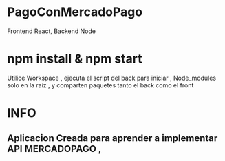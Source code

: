 # PagoConMercadoPago
Frontend React, Backend Node 



# npm install & npm start 

Utilice Workspace , ejecuta el script del back para iniciar , Node_modules solo en la raiz , y comparten paquetes tanto el back como el front 


# INFO

  ## Aplicacion Creada para aprender a implementar API MERCADOPAGO , 
